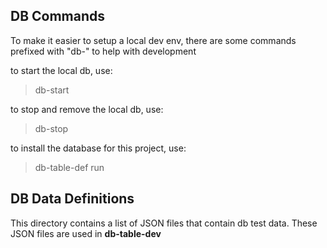 ## DB Commands

To make it easier to setup a local dev env, there are some commands prefixed with "db-" to help with development

to start the local db, use:

> db-start

to stop and remove the local db, use:

> db-stop

to install the database for this project, use:

> db-table-def run

## DB Data Definitions

This directory contains a list of JSON files that contain db test data. These JSON files are used in **db-table-dev**
